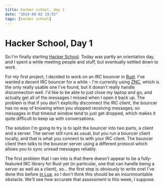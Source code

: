 ```yaml
---
title: hacker school, day 1
date: "2014-09-02 19:55"
tags: [hacker school]
---
```


# Hacker School, Day 1

So I'm finally starting [Hacker School](https://www.hackerschool.com/). Today
was partly an orientation day, and I spent a while meeting people and stuff,
but eventually settled down to work.

For my first project, I decided to work on an IRC bouncer in
[Rust](http://rust-lang.org/). I've wanted a decent IRC bouncer for a while -
I'm currently using [ZNC](http://wiki.znc.in/ZNC), which is the only really
usable one I've found, but it doesn't really handle disconnection well. I'd
like to be able to just close my laptop and go, and actually get all of the
messages I missed when I open it back up. The problem is that if you don't
explicitly disconnect the IRC client, the bouncer has no way of knowing when
you stopped receiving messages, so messages in that timeout window tend to
just get dropped, which makes it quite difficult to keep up with
conversations.

The solution I'm going to try is to split the bouncer into two parts, a client
and a server. The server still runs as usual, but you run a bouncer client
locally, and that is what you connect to with your IRC client. The bouncer
client then talks to the bouncer server using a different protocol which
allows you to sync unread messages reliably.

The first problem that I ran into is that there doesn't appear to be a
fully-featured IRC library for Rust yet (in particular, one that can handle
being a server as well as a client), so... the first step is obviously to
write one! I've done this before [in Lua](https://github.com/doy/luairc), so I
don't think this should be an insurmountable obstacle. We'll see how accurate
that assessment is this week, I suppose.
